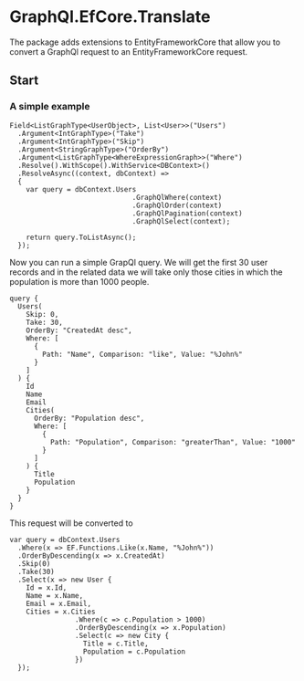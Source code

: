 # GraphQl.EfCore.Translate

The package adds extensions to EntityFrameworkCore that allow you to convert a GraphQl request to an EntityFrameworkCore request.

## Start

### A simple example

```
Field<ListGraphType<UserObject>, List<User>>("Users")
  .Argument<IntGraphType>("Take")
  .Argument<IntGraphType>("Skip")
  .Argument<StringGraphType>("OrderBy")
  .Argument<ListGraphType<WhereExpressionGraph>>("Where")
  .Resolve().WithScope().WithService<DBContext>()
  .ResolveAsync((context, dbContext) =>
  {
    var query = dbContext.Users
                              .GraphQlWhere(context)
                              .GraphQlOrder(context)
                              .GraphQlPagination(context)
                              .GraphQlSelect(context);

    return query.ToListAsync();
  });
```

Now you can run a simple GrapQl query. We will get the first 30 user records and in the related data we will take only those cities in which the population is more than 1000 people.

```
query {
  Users(
    Skip: 0,
    Take: 30,
    OrderBy: "CreatedAt desc",
    Where: [
      {
        Path: "Name", Comparison: "like", Value: "%John%" 
      }
    ]
  ) {
    Id
    Name
    Email
    Cities(
      OrderBy: "Population desc",
      Where: [
        {
          Path: "Population", Comparison: "greaterThan", Value: "1000" 
        }
      ]
    ) {
      Title
      Population
    }
  }
}
```

This request will be converted to

```
var query = dbContext.Users
  .Where(x => EF.Functions.Like(x.Name, "%John%"))
  .OrderByDescending(x => x.CreatedAt)
  .Skip(0)
  .Take(30)
  .Select(x => new User {
    Id = x.Id,
    Name = x.Name,
    Email = x.Email,
    Cities = x.Cities
                .Where(c => c.Population > 1000)
                .OrderByDescending(x => x.Population)
                .Select(c => new City {
                  Title = c.Title,
                  Population = c.Population
                })
  });
```
